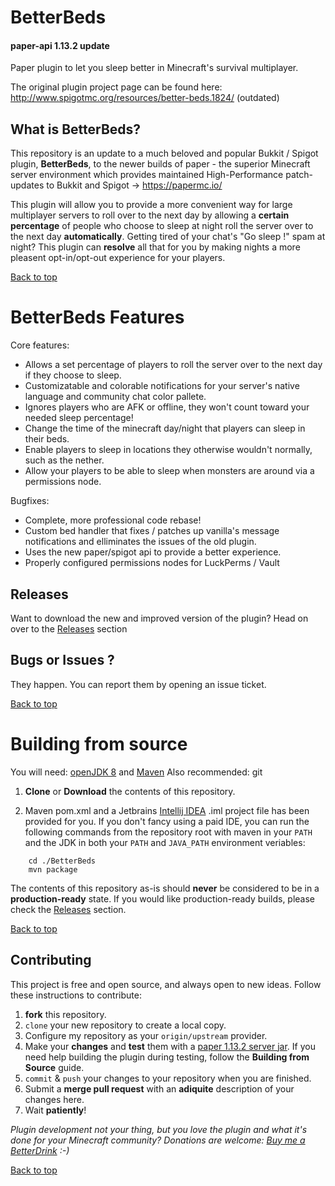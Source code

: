 BetterBeds
==========
#### paper-api 1.13.2 update

Paper plugin to let you sleep better in Minecraft's survival multiplayer.

The original plugin project page can be found here:
http://www.spigotmc.org/resources/better-beds.1824/ (outdated)

## What is BetterBeds?
This repository is an update to a much beloved and popular Bukkit / Spigot plugin, __BetterBeds__, to the newer builds of paper - the superior Minecraft server environment which provides maintained High-Performance patch-updates to Bukkit and Spigot -> https://papermc.io/

This plugin will allow you to provide a more convenient way for large multiplayer servers to roll over to the next day by allowing a __certain percentage__ of people who choose to sleep at night roll the server over to the next day __automatically__.  Getting tired of your chat's "Go sleep !" spam at night? This plugin can __resolve__ all that for you by making nights a more pleasent opt-in/opt-out experience for your players.

[Back to top](#top)

# BetterBeds Features
Core features:
- Allows a set percentage of players to roll the server over to the next day if they choose to sleep.
- Customizatable and colorable notifications for your server's native language and community chat color pallete.
- Ignores players who are AFK or offline, they won't count toward your needed sleep percentage!
- Change the time of the minecraft day/night that players can sleep in their beds.
- Enable players to sleep in locations they otherwise wouldn't normally, such as the nether.
- Allow your players to be able to sleep when monsters are around via a permissions node.

Bugfixes:
- Complete, more professional code rebase!
- Custom bed handler that fixes / patches up vanilla's message notifications and elliminates the issues of the old plugin.
- Uses the new paper/spigot api to provide a better experience.
- Properly configured permissions nodes for LuckPerms / Vault

## Releases

Want to download the new and improved version of the plugin?  Head on over to the [Releases](https://github.com/loopyd/BetterBeds/releases) section

## Bugs or Issues ?

They happen.  You can report them by opening an issue ticket.

[Back to top](#top)

# Building from source

You will need:  [openJDK 8](https://adoptopenjdk.net/) and [Maven](https://maven.apache.org/)
Also recommended:  git 

1. **Clone** or **Download** the contents of this repository.

2. Maven pom.xml and a Jetbrains [Intellij IDEA](https://www.jetbrains.com/idea/) .iml project file has been provided for you.  If you don't fancy using a paid IDE, you can run the following commands from the repository root with maven in your ``PATH`` and the JDK in both your ``PATH`` and ``JAVA_PATH`` environment veriables:

```
    cd ./BetterBeds
    mvn package
```

The contents of this repository as-is should __never__ be considered to be in a **production-ready** state.  If you would like production-ready builds, please check the [Releases](https://github.com/loopyd/BetterBeds/releases) section.

[Back to top](#top)

## Contributing

This project is free and open source, and always open to new ideas.  Follow these instructions to contribute:

1.  **fork** this repository.
2.  ``clone`` your new repository to create a local copy.
3.  Configure my repository as your ``origin/upstream`` provider.
4.  Make your **changes** and **test** them with a [paper 1.13.2 server jar](https://papermc.io/downloads#Paper-1.13).  If you need help building the plugin during testing, follow the **Building from Source** guide.
5.  ``commit`` & ``push`` your changes to your repository when you are finished.
5.  Submit a **merge pull request** with an **adiquite** description of your changes here.
6.  Wait __patiently__!

*Plugin development not your thing, but you love the plugin and what it's done for your Minecraft community?  Donations are welcome: 
[Buy me a BetterDrink](https://www.paypal.com/paypalme2/snowflowerwolf) :-)*

[Back to top](#top)
